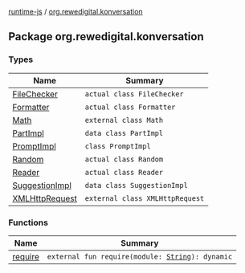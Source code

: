 [runtime-js](../index.md) / [org.rewedigital.konversation](./index.md)

## Package org.rewedigital.konversation

### Types

| Name | Summary |
|---|---|
| [FileChecker](-file-checker/index.md) | `actual class FileChecker` |
| [Formatter](-formatter/index.md) | `actual class Formatter` |
| [Math](-math/index.md) | `external class Math` |
| [PartImpl](-part-impl/index.md) | `data class PartImpl` |
| [PromptImpl](-prompt-impl/index.md) | `class PromptImpl` |
| [Random](-random/index.md) | `actual class Random` |
| [Reader](-reader/index.md) | `actual class Reader` |
| [SuggestionImpl](-suggestion-impl/index.md) | `data class SuggestionImpl` |
| [XMLHttpRequest](-x-m-l-http-request/index.md) | `external class XMLHttpRequest` |

### Functions

| Name | Summary |
|---|---|
| [require](require.md) | `external fun require(module: `[`String`](https://kotlinlang.org/api/latest/jvm/stdlib/kotlin/-string/index.html)`): dynamic` |
